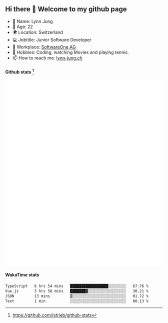 ## Hi there 👋 Welcome to my github page

- 🧑 Name: Lynn Jung
- 🔞 Age: 22
- 🌍 Location: Switzerland
- 💻 Jobtitle: Junior Software Developer
- 🏢 Workplace: [SoftwareOne AG](https://www.softwareone.com/)
- 🎾 Hobbies: Coding, watching Movies and playing tennis.
- 📫 How to reach me: [lynn-jung.ch](https://lynn-jung.ch/)


#### Github stats [^1]
![](https://github.com/lynn-jung/github-stats/blob/master/generated/overview.svg)  ![](https://github.com/lynn-jung/github-stats/blob/master/generated/languages.svg)


#### WakaTime stats
<!--START_SECTION:waka-->
```text
TypeScript   8 hrs 54 mins   █████████████████░░░░░░░░   67.76 % 
Vue.js       3 hrs 58 mins   ███████▓░░░░░░░░░░░░░░░░░   30.21 % 
JSON         13 mins         ▒░░░░░░░░░░░░░░░░░░░░░░░░   01.72 % 
Text         1 min           ░░░░░░░░░░░░░░░░░░░░░░░░░   00.13 % 
```
<!--END_SECTION:waka-->

[^1]: https://github.com/jstrieb/github-stats
